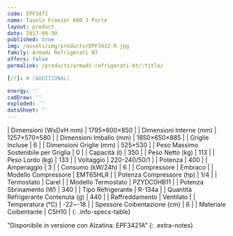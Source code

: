 ```yaml
---
code: EPF3471
name: Tavolo Freezer 600 3 Porte
layout: product
date: 2017-09-30
published: true
img: /assets/img/products/EPF3432-R.jpg
family: Armadi Refrigerati BT
offers: false
permalink: /products/armadi-refrigerati-bt/:title/

[//]: # (ADDITIONAL)

energy: ''
cadDraw: ''
exploded: ''
dataSheet: ''
---
```



| Dimensioni (WxDxH mm) | 1795×600×850 |
| Dimensioni Interne (mm) | 1257×570×580 |
| Dimensioni Imballo (mm) | 1850×650×885 |
| Griglie Incluse | 6 |
| Dimensioni Griglie (mm) | 525×530 |
| Peso Massimo Sostenibile per Griglia | 0 |
| Capacità (l) | 350 |
| Peso Netto (kg) | 113 |
| Peso Lordo (kg) | 133 |
| Voltaggio | 220-240/50/1 |
| Potenza | 400 |
| Amperaggio | 3 |
| Consumo (kW/24h) | 6 |
| Compressore | Embraco |
| Modello Compressore | EMT65HLR |
| Potenza Compressore (hp) | 1/4 |
| Termostato | Carel |
| Modello Termostato | PZYDC0HB11 |
| Potenza Sbrinamento (W) | 340 |
| Tipo Refrigerante | R-134a |
| Quantità Refrigerante Contenuta (g) | 440 |
| Raffreddamento | Ventilato |
| Temperatura (°C) | -22~-18 |
| Spessore Coibentazione (cm) | 6 |
| Materiale Coibentante | C5H10 |
{: .info-specs-table}

"Disponibile in versione con Alzatina: EPF3421A"
{: .extra-notes}
